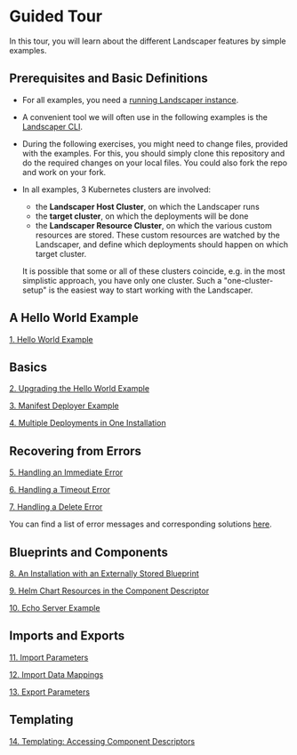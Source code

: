 # Guided Tour

In this tour, you will learn about the different Landscaper features by simple examples. 

## Prerequisites and Basic Definitions

- For all examples, you need a [running Landscaper instance](../gettingstarted/install-landscaper-controller.md).

- A convenient tool we will often use in the following examples is the 
[Landscaper CLI](https://github.com/gardener/landscapercli). 

- During the following exercises, you might need to change files, provided with the examples. For this, you should simply clone this repository and do the required changes on your local files. You could also fork the repo and work on your fork.

- In all examples, 3 Kubernetes clusters are involved:

  - the **Landscaper Host Cluster**, on which the Landscaper runs
  - the **target cluster**, on which the deployments will be done
  - the **Landscaper Resource Cluster**, on which the various custom resources are stored. These custom resources are watched by the Landscaper, and define which deployments should happen on which target cluster.

  It is possible that some or all of these clusters coincide, e.g. in the most simplistic approach, you have only one cluster. Such a "one-cluster-setup" is the easiest way to start working with the Landscaper.

## A Hello World Example

[1. Hello World Example](./hello-world)

## Basics

[2. Upgrading the Hello World Example](./basics/upgrade)

[3. Manifest Deployer Example](./basics/manifest-deployer)

[4. Multiple Deployments in One Installation](./basics/multiple-deployitems)

## Recovering from Errors

[5. Handling an Immediate Error](./error-handling/immediate-error)

[6. Handling a Timeout Error](./error-handling/timeout-error)

[7. Handling a Delete Error](./error-handling/delete-error)

You can find a list of error messages and corresponding solutions [here](./error-handling/problem_analysis.md).

## Blueprints and Components

[8. An Installation with an Externally Stored Blueprint](./blueprints/external-blueprint)

[9. Helm Chart Resources in the Component Descriptor](./blueprints/helm-chart-resource)

[10. Echo Server Example](./blueprints/echo-server)

## Imports and Exports

[11. Import Parameters](./import-export/import-parameters)

[12. Import Data Mappings](./import-export/import-data-mappings)

[13. Export Parameters](./import-export/export-parameters)

## Templating

[14. Templating: Accessing Component Descriptors ](./templating/components)